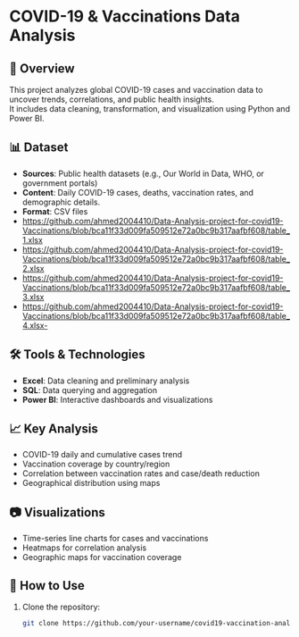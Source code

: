 # COVID-19 & Vaccinations Data Analysis

## 📌 Overview
This project analyzes global COVID-19 cases and vaccination data to uncover trends, correlations, and public health insights.  
It includes data cleaning, transformation, and visualization using Python and Power BI.

## 📊 Dataset
- **Sources**: Public health datasets (e.g., Our World in Data, WHO, or government portals)
- **Content**: Daily COVID-19 cases, deaths, vaccination rates, and demographic details.
- **Format**: CSV files
- https://github.com/ahmed2004410/Data-Analysis-project-for-covid19-Vaccinations/blob/bca11f33d009fa509512e72a0bc9b317aafbf608/table_1.xlsx
- https://github.com/ahmed2004410/Data-Analysis-project-for-covid19-Vaccinations/blob/bca11f33d009fa509512e72a0bc9b317aafbf608/table_2.xlsx
- https://github.com/ahmed2004410/Data-Analysis-project-for-covid19-Vaccinations/blob/bca11f33d009fa509512e72a0bc9b317aafbf608/table_3.xlsx
- https://github.com/ahmed2004410/Data-Analysis-project-for-covid19-Vaccinations/blob/bca11f33d009fa509512e72a0bc9b317aafbf608/table_4.xlsx- 

## 🛠 Tools & Technologies
- **Excel**: Data cleaning and preliminary analysis
- **SQL**: Data querying and aggregation
- **Power BI**: Interactive dashboards and visualizations

## 📈 Key Analysis
- COVID-19 daily and cumulative cases trend
- Vaccination coverage by country/region
- Correlation between vaccination rates and case/death reduction
- Geographical distribution using maps

## 📷 Visualizations
- Time-series line charts for cases and vaccinations
- Heatmaps for correlation analysis
- Geographic maps for vaccination coverage

## 🚀 How to Use
1. Clone the repository:
   ```bash
   git clone https://github.com/your-username/covid19-vaccination-analysis.git
